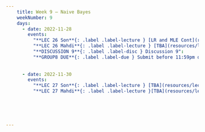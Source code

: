 ```yaml
---
    title: Week 9 – Naive Bayes
    weekNumber: 9
    days:
      - date: 2022-11-28
        events:
          "**LEC 26 Son**{: .label .label-lecture } [LR and MLE Cont](resources/lecture/lec26_son.pdf)": 
          "**LEC 26 Mahdi**{: .label .label-lecture } [TBA](resources/lecture/lec26_mahdi.pdf)": 
          "**DISCUSSION 9**{: .label .label-disc } Discussion 9":
          "**GROUP8 DUE**{: .label .label-due } Submit before 11:59pm on Gradescope" : 
           
          
      - date: 2022-11-30
        events:
          "**LEC 27 Son**{: .label .label-lecture } [TBA](resources/lecture/lec27_son.pdf)":
          "**LEC 27 Mahdi**{: .label .label-lecture }[TBA](resources/lecture/lec27_mahdi.pdf)":
    
      

          
            
---
```


